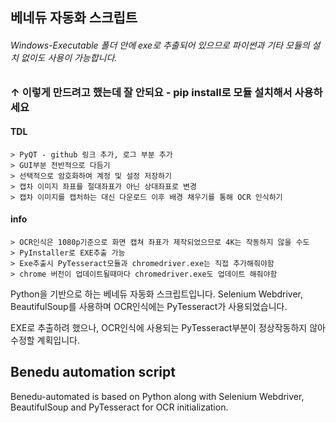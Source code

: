 ## 베네듀 자동화 스크립트

###### Windows-Executable 폴더 안에 exe로 추출되어 있으므로 파이썬과 기타 모듈의 설치 없이도 사용이 가능합니다.
### ↑ 이렇게 만드려고 했는데 잘 안되요 - pip install로 모듈 설치해서 사용하세요
#### TDL
	> PyQT - github 링크 추가, 로그 부분 추가
	> GUI부분 전반적으로 다듬기
	> 선택적으로 암호화하여 계정 및 설정 저장하기
	> 캡차 이미지 좌표를 절대좌표가 아닌 상대좌표로 변경
	> 캡차 이미지를 캡처하는 대신 다운로드 이후 배경 채우기를 통해 OCR 인식하기


#### info
	> OCR인식은 1080p기준으로 화면 캡쳐 좌표가 제작되었으므로 4K는 작동하지 않을 수도
	> PyInstaller로 EXE추출 가능
	> Exe추출시 PyTesseract모듈과 chromedriver.exe는 직접 추가해줘야함
	> chrome 버전이 업데이트될때마다 chromedriver.exe도 업데이트 해줘야함

Python을 기반으로 하는 베네듀 자동화 스크립트입니다.
Selenium Webdriver, BeautifulSoup를 사용하며 OCR인식에는 PyTesseract가 사용되었습니다.


EXE로 추출하려 했으나, OCR인식에 사용되는 PyTesseract부분이 정상작동하지 않아 수정할 계획입니다.

## Benedu automation script
Benedu-automated is based on Python along with Selenium Webdriver, BeautifulSoup and PyTesseract for OCR initialization.
